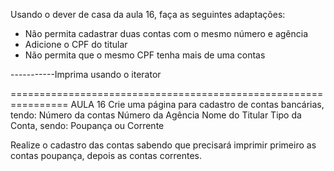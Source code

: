 Usando o dever de casa da aula 16, faça as seguintes adaptações:
- Não permita cadastrar duas contas com o mesmo número e agência
- Adicione o CPF do titular
- Não permita que o mesmo CPF tenha mais de uma contas

-----------Imprima usando o iterator


================================================================
AULA 16
Crie uma página para cadastro de contas bancárias, tendo:
Número da contas
Número da Agência
Nome do Titular
Tipo da Conta, sendo: Poupança ou Corrente

Realize o cadastro das contas sabendo que precisará imprimir primeiro as contas poupança, depois as contas correntes.

